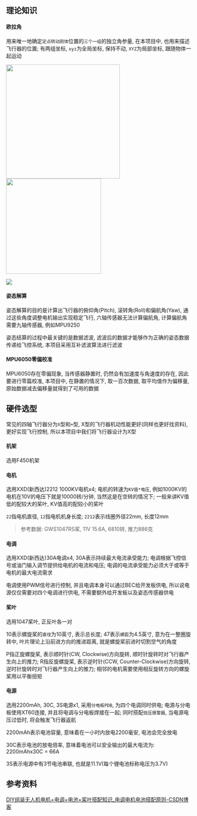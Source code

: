 ## 理论知识

#### 欧拉角

用来唯一地确定`定点转动刚体`位置的`三个一组`的独立角参量, 在本项目中, 也用来描述飞行器的位置; 有两组坐标, `xyz`为全局坐标, 保持不动, `XYZ`为局部坐标, 跟随物体一起运动 

<img title="" src="assets/images/欧拉角运动.gif" alt="" width="309"> <img title="" src="assets/images/欧拉角坐标系.png" alt="" width="258">

![](assets/images/欧拉角旋转演示.gif) 

#### 姿态解算

姿态解算的目的是计算出飞行器的俯仰角(Pitch), 滚转角(Roll)和偏航角(Yaw), 通过这些角度调整电机输出实现稳定飞行, 六轴传感器无法计算偏航角, 计算偏航角需要九轴传感器, 例如MPU9250 

姿态结算的过程中最关键的是数据滤波, 滤波后的数据才能够作为正确的姿态数据传递给飞控系统, 本项目采用互补滤波算法进行滤波 

#### MPU6050零偏校准

MPU6050存在零偏现象, 当传感器静置时, 仍然会有加速度与角速度的存在, 因此要进行零篇校准, 本项目中, 在静置的情况下, 取一百次数据, 取平均值作为偏移量, 原始数据减去偏移量就得到了可用的数据 

## 硬件选型

常见的四轴飞行器分为`X`型和`+`型, X型的飞行器机动性能更好(同样也更好找资料), 更好实现飞行控制, 所以本项目中我们将飞行器设计为X型 

#### 机架

选用F450机架 

#### 电机

选用XXD(新西达)2212 1000KV电机x4; 电机的转速为`KV值*电压`, 例如1000KV的电机在10V的电压下就是10000转/分钟, 当然这是在空转的情况下; 一般来讲KV值低的配较大的桨叶, KV值高的配较小的桨叶 

`22`指电机直径, `12`指电机机身长度; `2212`表示线圈外径22mm, 长度12mm 

> 参考数据: GWS1047RS桨, 11V 15.6A, 6810转, 推力886克 

#### 电调

选用XXD(新西达)30A电调x4, 30A表示持续最大电流承受能力; 电调根据飞控信号或油门输入调节提供给电机的电流和电压; 电调的电流承受能力必须大于或等于电机的最大电流需求 

电调使用PWM信号进行控制, 并且电调本身可以通过BEC给开发板供电, 所以说电源仅仅需要对四个电调进行供电, 不需要额外给开发板以及姿态传感器供电 

#### 桨叶

选用1047桨叶, 正反叶各一对 

10表示螺旋桨的`直径`为10英寸, 表示总长度; 47表示`螺距`为4.5英寸, 意为在一整圈旋转中, 叶片理论上沿前进方向的推进距离, 就是螺旋桨前进时切割空气的角度 

P指正旋螺旋桨, 表示顺时针(CW, Clockwise)方向旋转, 顺时针旋转时对飞行器产生向上的推力; R指反旋螺旋桨, 表示逆时针(CCW, Counter-Clockwise)方向旋转, 逆时针旋转时对飞行器产生向上的推力; 相邻的电机需要使用相反旋转方向的螺旋桨用以平衡扭矩 

#### 电源

选用2200mAh, 30C, 3S电源x1, 采用`分电板PDB`, 为四个电调同时供电; 电源与分电板使用XT60连接, 并且将电调与分电板焊接在一起; 同时搭配`低压报警器`, 当电源电压过低时, 将会触发飞行器返航 

2200mAh表示电池容量, 意味着在一小时内放电2200毫安, 电池会完全放电 

30C表示电池的放电倍率, 意味着电池可以安全输出的最大电流为: 2200mAhx30C = 66A 

3S表示电源中有3节电池串联, 也就是11.1V(每个锂电池标称电压为3.7V) 

## 参考资料

[DIY组装无人机电机+电调+电池+桨叶搭配知识_电调电机电池搭配原则-CSDN博客](https://blog.csdn.net/m0_62458936/article/details/127206719) 
